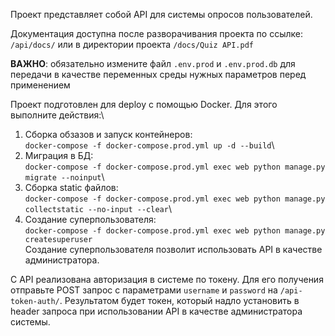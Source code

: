 Проект представляет собой API для системы опросов пользователей.

Документация доступна после разворачивания проекта по ссылке:\
`/api/docs/` или в директории проекта `/docs/Quiz API.pdf`
 

**ВАЖНО**: обязательно измените файл `.env.prod` и `.env.prod.db` для передачи в качестве переменных среды нужных параметров
перед применением 

Проект подготовлен для deploy с помощью Docker. Для этого выполните действия:\
1. Сборка обзазов и запуск контейнеров:\
`docker-compose -f docker-compose.prod.yml up -d --build`\
2. Миграция в БД:\
`docker-compose -f docker-compose.prod.yml exec web python manage.py migrate --noinput`\
3. Сборка static файлов:\
`docker-compose -f docker-compose.prod.yml exec web python manage.py collectstatic --no-input --clear`\
4. Создание суперпользователя: \
`docker-compose -f docker-compose.prod.yml exec web python manage.py createsuperuser`\
Создание суперпользователя позволит использовать API в качестве администратора.

C API реализована авторизация в системе по токену. Для его получения отправьте POST запрос с параметрами `username` и 
`password` на `/api-token-auth/`. Результатом будет токен, который надло установить в header запроса при использовании
API в качестве администратора системы.
